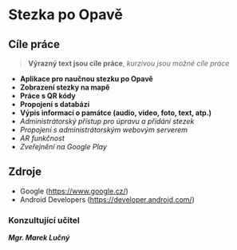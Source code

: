 # Stezka po Opavě
## Cíle práce
> **Výrazný text jsou cíle práce**, 
> *kurzívou jsou možné cíle práce*
- **Aplikace pro naučnou stezku po Opavě**
- **Zobrazení stezky na mapě**
- **Práce s QR kódy**
- **Propojení s databází**
- **Výpis informací o památce (audio, video, foto, text, atp.)**
- *Administrátorský přístup pro úpravu a přidání stezek*
- *Propojení s administrátorským webovým serverem*
- *AR funkčnost*
- *Zveřejnění na Google Play*
## Zdroje 
- Google (https://www.google.cz/)
- Android Developers (https://developer.android.com/)
### Konzultující učitel
**_Mgr. Marek Lučný_**
